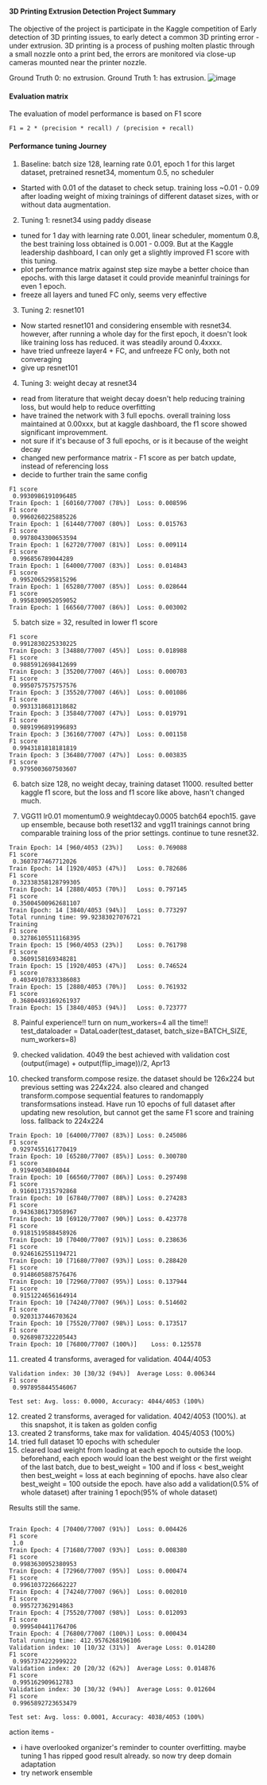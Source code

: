 #### 3D Printing Extrusion Detection Project Summary

The objective of the project is participate in the Kaggle competition of Early detection of 3D printing issues, to early detect a common 3D printing error - under extrusion.  3D printing is a process of pushing molten plastic through a small nozzle onto a print bed, the errors are monitored via close-up cameras mounted near the printer nozzle.

Ground Truth 0: no extrusion.  Ground Truth 1: has extrusion.
![image](https://user-images.githubusercontent.com/21034990/230674621-a1049444-0c6c-4d21-91e0-e2080c5aa3aa.png)

#### Evaluation matrix

The evaluation of model performance is based on F1 score 

```
F1 = 2 * (precision * recall) / (precision + recall)
```
#### Performance tuning Journey

1. Baseline: batch size 128, learning rate 0.01, epoch 1 for this larget dataset, pretrained resnet34, momentum 0.5, no scheduler

- Started with 0.01 of the dataset to check setup.  training loss ~0.01 - 0.09 after loading weight of mixing trainings of different dataset sizes, with or without data augmentation.

2. Tuning 1:  resnet34 using paddy disease
- tuned for 1 day with learning rate 0.001, linear scheduler, momentum 0.8, the best training loss obtained is 0.001 - 0.009.  But at the Kaggle leadership dashboard, I can only get a slightly improved F1 score with this tuning.  
- plot performance matrix against step size maybe a better choice than epochs.  with this large dataset it could provide meaninful trainings for even 1 epoch.
- freeze all layers and tuned FC only, seems very effective

3. Tuning 2: resnet101
- Now started resnet101 and considering ensemble with resnet34.  however, after running a whole day for the first epoch, it doesn't look like training loss has reduced.  it was steadily around 0.4xxxx.  
- have tried unfreeze layer4 + FC, and unfreeze FC only, both not converaging
- give up resnet101

4. Tuning 3: weight decay at resnet34
- read from literature that weight decay doesn't help reducing training loss, but would help to reduce overfitting
- have trained the network with 3 full epochs.  overall training loss maintained at 0.00xxx, but at kaggle dashboard, the f1 score showed significant improvemment.  
- not sure if it's because of 3 full epochs, or is it because of the weight decay
- changed new performance matrix - F1 score as per batch update, instead of referencing loss
- decide to further train the same config

```
F1 score
 0.9930986191096485
Train Epoch: 1 [60160/77007 (78%)]	Loss: 0.008596
F1 score
 0.9960260225885226
Train Epoch: 1 [61440/77007 (80%)]	Loss: 0.015763
F1 score
 0.9978043300653594
Train Epoch: 1 [62720/77007 (81%)]	Loss: 0.009114
F1 score
 0.996856789044289
Train Epoch: 1 [64000/77007 (83%)]	Loss: 0.014843
F1 score
 0.9952065295815296
Train Epoch: 1 [65280/77007 (85%)]	Loss: 0.028644
F1 score
 0.9958309052059052
Train Epoch: 1 [66560/77007 (86%)]	Loss: 0.003002
```

5. batch size = 32, resulted in lower f1 score

```
F1 score
 0.9912830225330225
Train Epoch: 3 [34880/77007 (45%)]	Loss: 0.018988
F1 score
 0.9885912698412699
Train Epoch: 3 [35200/77007 (46%)]	Loss: 0.000703
F1 score
 0.9950757575757576
Train Epoch: 3 [35520/77007 (46%)]	Loss: 0.001086
F1 score
 0.9931318681318682
Train Epoch: 3 [35840/77007 (47%)]	Loss: 0.019791
F1 score
 0.9891996891996893
Train Epoch: 3 [36160/77007 (47%)]	Loss: 0.001158
F1 score
 0.9943181818181819
Train Epoch: 3 [36480/77007 (47%)]	Loss: 0.003835
F1 score
 0.9795003607503607
```

6.  batch size 128, no weight decay, training dataset 11000.  resulted better kaggle f1 score, but the loss and f1 score like above, hasn't changed much.

7.  VGG11 lr0.01 momentum0.9 weightdecay0.0005 batch64 epoch15.  gave up ensemble, because both reset132 and vgg11 trainings cannot bring comparable training loss of the prior settings.  continue to tune resnet32.
```
Train Epoch: 14 [960/4053 (23%)]	Loss: 0.769088
F1 score
 0.3607877467712026
Train Epoch: 14 [1920/4053 (47%)]	Loss: 0.782686
F1 score
 0.32338358128799305
Train Epoch: 14 [2880/4053 (70%)]	Loss: 0.797145
F1 score
 0.35004500962681107
Train Epoch: 14 [3840/4053 (94%)]	Loss: 0.773297
Total running time: 99.92383027076721
Training
F1 score
 0.32786105511168395
Train Epoch: 15 [960/4053 (23%)]	Loss: 0.761798
F1 score
 0.3609158169348281
Train Epoch: 15 [1920/4053 (47%)]	Loss: 0.746524
F1 score
 0.40349107833386083
Train Epoch: 15 [2880/4053 (70%)]	Loss: 0.761932
F1 score
 0.36804493169261937
Train Epoch: 15 [3840/4053 (94%)]	Loss: 0.723777
```
8.  Painful experience!!  turn on num_workers=4 all the time!!
test_dataloader = DataLoader(test_dataset, batch_size=BATCH_SIZE, num_workers=8)

9.  checked validation.  4049 the best achieved with validation cost (output(image) + output(flip_image))/2, Apr13

10.  checked transform.compose resize.  the dataset should be 126x224 but previous setting was 224x224.  also cleared and changed  transform.compose sequential features to randomapply transformsations instead.  Have run 10 epochs of full dataset after updating new resolution, but cannot get the same F1 score and training loss.  fallback to 224x224

```
Train Epoch: 10 [64000/77007 (83%)]	Loss: 0.245086
F1 score
 0.9297455161770419
Train Epoch: 10 [65280/77007 (85%)]	Loss: 0.300780
F1 score
 0.91949034804044
Train Epoch: 10 [66560/77007 (86%)]	Loss: 0.297498
F1 score
 0.9160117315792868
Train Epoch: 10 [67840/77007 (88%)]	Loss: 0.274283
F1 score
 0.9436386173058967
Train Epoch: 10 [69120/77007 (90%)]	Loss: 0.423778
F1 score
 0.9181519588458926
Train Epoch: 10 [70400/77007 (91%)]	Loss: 0.238636
F1 score
 0.9246162551194721
Train Epoch: 10 [71680/77007 (93%)]	Loss: 0.288420
F1 score
 0.9148605887576476
Train Epoch: 10 [72960/77007 (95%)]	Loss: 0.137944
F1 score
 0.9151224656164914
Train Epoch: 10 [74240/77007 (96%)]	Loss: 0.514602
F1 score
 0.9203137446703624
Train Epoch: 10 [75520/77007 (98%)]	Loss: 0.173517
F1 score
 0.9268987322205443
Train Epoch: 10 [76800/77007 (100%)]	Loss: 0.125578
```

11.  created 4 transforms, averaged for validation.  4044/4053
```
Validation index: 30 [30/32 (94%)]	Average Loss: 0.006344
F1 score
 0.9978958445546067

Test set: Avg. loss: 0.0000, Accuracy: 4044/4053 (100%)
```

12.  created 2 transforms, averaged for validation.  4042/4053 (100%).  at this snapshot, it is taken as golden config
13.  created 2 transforms, take max for validation.  4045/4053 (100%)
14.  tried full dataset 10 epochs with scheduler
15.  cleared load weight from loading at each epoch to outside the loop.  beforehand, each epoch would loan the best weight or the first weight of the last batch, due to best_weight = 100 and if loss < best_weight then best_weight = loss at each beginning of epochs.  have also clear best_weight = 100 outside the epoch.  have also add a validation(0.5% of whole dataset) after training 1 epoch(95% of whole dataset)

Results still the same.

```

Train Epoch: 4 [70400/77007 (91%)]	Loss: 0.004426
F1 score
 1.0
Train Epoch: 4 [71680/77007 (93%)]	Loss: 0.008380
F1 score
 0.9983630952380953
Train Epoch: 4 [72960/77007 (95%)]	Loss: 0.000474
F1 score
 0.9961037226662227
Train Epoch: 4 [74240/77007 (96%)]	Loss: 0.002010
F1 score
 0.995727362914863
Train Epoch: 4 [75520/77007 (98%)]	Loss: 0.012093
F1 score
 0.9995404411764706
Train Epoch: 4 [76800/77007 (100%)]	Loss: 0.000434
Total running time: 412.9576268196106
Validation index: 10 [10/32 (31%)]	Average Loss: 0.014280
F1 score
 0.9957374222999222
Validation index: 20 [20/32 (62%)]	Average Loss: 0.014876
F1 score
 0.995162909612783
Validation index: 30 [30/32 (94%)]	Average Loss: 0.012604
F1 score
 0.9965892723653479

Test set: Avg. loss: 0.0001, Accuracy: 4038/4053 (100%)
```

action items -
- i have overlooked organizer's reminder to counter overfitting.  maybe tuning 1 has ripped good result already.  so now try deep domain adaptation
- try network ensemble
